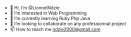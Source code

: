 - 👋 Hi, I’m @LionnelNdzie
- 👀 I’m interested in Web Programming
- 🌱 I’m currently learning Ruby Php Java
- 💞️ I’m looking to collaborate on any professionnal project
- 📫 How to reach me ndzie2000@gmail.com 

<!---
LionnelNdzie/LionnelNdzie is a ✨ special ✨ repository because its `README.md` (this file) appears on your GitHub profile.
You can click the Preview link to take a look at your changes.
--->
